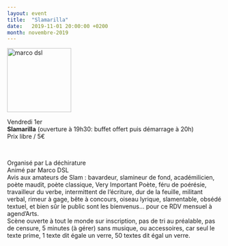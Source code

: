 ```yaml
---
layout: event
title:  "Slamarilla"
date:   2019-11-01 20:00:00 +0200
month: novembre-2019
---
```

<img class="alignleft size-thumbnail wp-image-6064" src="http://localhost/wpagendarts/wp-content/uploads/2019/02/marco-dsl.jpg?w=150" alt="marco dsl" width="150" height="150" srcset="http://localhost/wpagendarts/wp-content/uploads/2019/02/marco-dsl.jpg 600w, http://localhost/wpagendarts/wp-content/uploads/2019/02/marco-dsl-300x300.jpg 300w, http://localhost/wpagendarts/wp-content/uploads/2019/02/marco-dsl-150x150.jpg 150w" sizes="(max-width: 150px) 100vw, 150px" />

Vendredi 1er  
**Slamarilla** (ouverture à 19h30: buffet offert puis démarrage à 20h)  
Prix libre / 5€

&nbsp;

Organisé par La déchirature  
Animé par Marco DSL  
Avis aux amateurs de Slam : bavardeur, slamineur de fond, académilicien, poète maudit, poète classique, Very Important Poète, féru de poérésie, travailleur du verbe, intermittent de l’écriture, dur de la feuille, militant verbal, rimeur à gage, bête à concours, oiseau lyrique, slamentable, obsédé textuel, et bien sûr le public sont les bienvenus… pour ce RDV mensuel à agend’Arts.  
Scène ouverte à tout le monde sur inscription, pas de tri au préalable, pas de censure, 5 minutes (à gérer) sans musique, ou accessoires, car seul le texte prime, 1 texte dit égale un verre, 50 textes dit égal un verre.